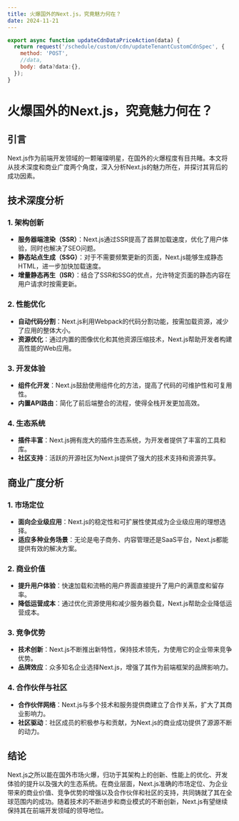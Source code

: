 ```yaml
---
title: 火爆国外的Next.js，究竟魅力何在？
date: 2024-11-21
---
```


```javascript
export async function updateCdnDataPriceAction(data) {
  return request('/schedule/custom/cdn/updateTenantCustomCdnSpec', {
    method: 'POST',
    //data,
    body: data?data:{},
  });
}
```


# 火爆国外的Next.js，究竟魅力何在？

## 引言

Next.js作为前端开发领域的一颗璀璨明星，在国外的火爆程度有目共睹。本文将从技术深度和商业广度两个角度，深入分析Next.js的魅力所在，并探讨其背后的成功因素。

## 技术深度分析

### 1. 架构创新

- **服务器端渲染（SSR）**：Next.js通过SSR提高了首屏加载速度，优化了用户体验，同时也解决了SEO问题。
- **静态站点生成（SSG）**：对于不需要频繁更新的页面，Next.js能够生成静态HTML，进一步加快加载速度。
- **增量静态再生（ISR）**：结合了SSR和SSG的优点，允许特定页面的静态内容在用户请求时按需更新。

### 2. 性能优化

- **自动代码分割**：Next.js利用Webpack的代码分割功能，按需加载资源，减少了应用的整体大小。
- **资源优化**：通过内置的图像优化和其他资源压缩技术，Next.js帮助开发者构建高性能的Web应用。

### 3. 开发体验

- **组件化开发**：Next.js鼓励使用组件化的方法，提高了代码的可维护性和可复用性。
- **内置API路由**：简化了前后端整合的流程，使得全栈开发更加高效。

### 4. 生态系统

- **插件丰富**：Next.js拥有庞大的插件生态系统，为开发者提供了丰富的工具和库。
- **社区支持**：活跃的开源社区为Next.js提供了强大的技术支持和资源共享。

## 商业广度分析

### 1. 市场定位

- **面向企业级应用**：Next.js的稳定性和可扩展性使其成为企业级应用的理想选择。
- **适应多种业务场景**：无论是电子商务、内容管理还是SaaS平台，Next.js都能提供有效的解决方案。

### 2. 商业价值

- **提升用户体验**：快速加载和流畅的用户界面直接提升了用户的满意度和留存率。
- **降低运营成本**：通过优化资源使用和减少服务器负载，Next.js帮助企业降低运营成本。

### 3. 竞争优势

- **技术创新**：Next.js不断推出新特性，保持技术领先，为使用它的企业带来竞争优势。
- **品牌效应**：众多知名企业选择Next.js，增强了其作为前端框架的品牌影响力。

### 4. 合作伙伴与社区

- **合作伙伴网络**：Next.js与多个技术和服务提供商建立了合作关系，扩大了其商业影响力。
- **社区驱动**：社区成员的积极参与和贡献，为Next.js的商业成功提供了源源不断的动力。

## 结论

Next.js之所以能在国外市场火爆，归功于其架构上的创新、性能上的优化、开发体验的提升以及强大的生态系统。在商业层面，Next.js准确的市场定位、为企业带来的商业价值、竞争优势的增强以及合作伙伴和社区的支持，共同铸就了其在全球范围内的成功。随着技术的不断进步和商业模式的不断创新，Next.js有望继续保持其在前端开发领域的领导地位。



